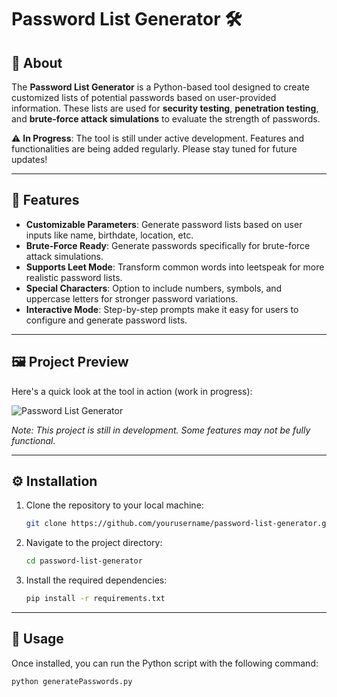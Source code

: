 # Password List Generator 🛠️

## 🔐 About

The **Password List Generator** is a Python-based tool designed to create customized lists of potential passwords based on user-provided information. These lists are used for **security testing**, **penetration testing**, and **brute-force attack simulations** to evaluate the strength of passwords. 

⚠️ **In Progress**: The tool is still under active development. Features and functionalities are being added regularly. Please stay tuned for future updates!

---

## 🚀 Features

- **Customizable Parameters**: Generate password lists based on user inputs like name, birthdate, location, etc.
- **Brute-Force Ready**: Generate passwords specifically for brute-force attack simulations.
- **Supports Leet Mode**: Transform common words into leetspeak for more realistic password lists.
- **Special Characters**: Option to include numbers, symbols, and uppercase letters for stronger password variations.
- **Interactive Mode**: Step-by-step prompts make it easy for users to configure and generate password lists.

---

## 🖼️ Project Preview

Here's a quick look at the tool in action (work in progress):

![Password List Generator](https://www.kindpng.com/picc/m/48-480328_password-cartoon-png-image-transparent-background-password-icon.png)

*Note: This project is still in development. Some features may not be fully functional.*

---

## ⚙️ Installation

1. Clone the repository to your local machine:
    ```bash
    git clone https://github.com/yourusername/password-list-generator.git
    ```

2. Navigate to the project directory:
    ```bash
    cd password-list-generator
    ```

3. Install the required dependencies:
    ```bash
    pip install -r requirements.txt
    ```

---

## 🏁 Usage

Once installed, you can run the Python script with the following command:

```bash
python generatePasswords.py

